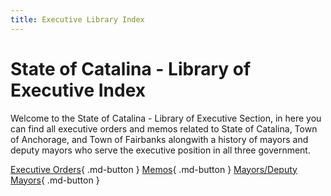 ```yaml
---
title: Executive Library Index
---
```

# State of Catalina - Library of Executive Index
Welcome to the State of Catalina - Library of Executive Section, in here you can find all executive orders and memos related to State of Catalina, Town of Anchorage, and Town of Fairbanks alongwith a history of mayors and deputy mayors who serve the executive position in all three government.

[Executive Orders](#){ .md-button }
[Memos](#){ .md-button }
[Mayors/Deputy Mayors](#){ .md-button }
